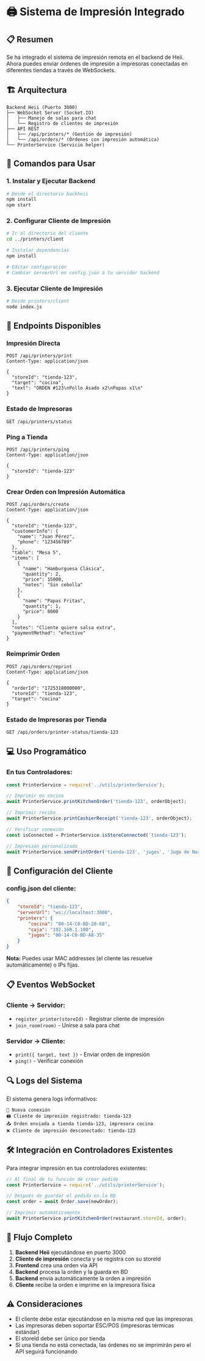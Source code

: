 # 🖨️ Sistema de Impresión Integrado

## 📋 Resumen

Se ha integrado el sistema de impresión remota en el backend de Heii. Ahora puedes enviar órdenes de impresión a impresoras conectadas en diferentes tiendas a través de WebSockets.

## 🏗️ Arquitectura

```
Backend Heii (Puerto 3000)
├── WebSocket Server (Socket.IO)
│   ├── Manejo de salas para chat
│   └── Registro de clientes de impresión
├── API REST
│   ├── /api/printers/* (Gestión de impresión)
│   └── /api/orders/* (Órdenes con impresión automática)
└── PrinterService (Servicio helper)
```

## 🚀 Comandos para Usar

### 1. Instalar y Ejecutar Backend
```bash
# Desde el directorio backheii
npm install
npm start
```

### 2. Configurar Cliente de Impresión
```bash
# Ir al directorio del cliente
cd ../printers/client

# Instalar dependencias
npm install

# Editar configuración
# Cambiar serverUrl en config.json a tu servidor backend
```

### 3. Ejecutar Cliente de Impresión
```bash
# Desde printers/client
node index.js
```

## 📡 Endpoints Disponibles

### **Impresión Directa**
```http
POST /api/printers/print
Content-Type: application/json

{
  "storeId": "tienda-123",
  "target": "cocina",
  "text": "ORDEN #123\nPollo Asado x2\nPapas x1\n"
}
```

### **Estado de Impresoras**
```http
GET /api/printers/status
```

### **Ping a Tienda**
```http
POST /api/printers/ping
Content-Type: application/json

{
  "storeId": "tienda-123"
}
```

### **Crear Orden con Impresión Automática**
```http
POST /api/orders/create
Content-Type: application/json

{
  "storeId": "tienda-123",
  "customerInfo": {
    "name": "Juan Pérez",
    "phone": "123456789"
  },
  "table": "Mesa 5",
  "items": [
    {
      "name": "Hamburguesa Clásica",
      "quantity": 2,
      "price": 15000,
      "notes": "Sin cebolla"
    },
    {
      "name": "Papas Fritas",
      "quantity": 1,
      "price": 8000
    }
  ],
  "notes": "Cliente quiere salsa extra",
  "paymentMethod": "efectivo"
}
```

### **Reimprimir Orden**
```http
POST /api/orders/reprint
Content-Type: application/json

{
  "orderId": "1725318000000",
  "storeId": "tienda-123", 
  "target": "cocina"
}
```

### **Estado de Impresoras por Tienda**
```http
GET /api/orders/printer-status/tienda-123
```

## 💻 Uso Programático

### **En tus Controladores:**
```javascript
const PrinterService = require('../utils/printerService');

// Imprimir en cocina
await PrinterService.printKitchenOrder('tienda-123', orderObject);

// Imprimir recibo
await PrinterService.printCashierReceipt('tienda-123', orderObject);

// Verificar conexión
const isConnected = PrinterService.isStoreConnected('tienda-123');

// Impresión personalizada
await PrinterService.sendPrintOrder('tienda-123', 'jugos', 'Jugo de Naranja x1\n');
```

## 🔧 Configuración del Cliente

### **config.json del cliente:**
```json
{
    "storeId": "tienda-123",
    "serverUrl": "ws://localhost:3000",
    "printers": {
        "cocina": "00-14-C0-BD-28-68",
        "caja": "192.168.1.100",
        "jugos": "00-14-C0-BD-A8-35"
    }
}
```

**Nota:** Puedes usar MAC addresses (el cliente las resuelve automáticamente) o IPs fijas.

## 📋 Eventos WebSocket

### **Cliente → Servidor:**
- `register_printer(storeId)` - Registrar cliente de impresión
- `join_room(room)` - Unirse a sala para chat

### **Servidor → Cliente:**
- `print({ target, text })` - Enviar orden de impresión
- `ping()` - Verificar conexión

## 🔍 Logs del Sistema

El sistema genera logs informativos:
```
📡 Nueva conexión
🖨️ Cliente de impresión registrado: tienda-123
📤 Orden enviada a tienda tienda-123, impresora cocina
❌ Cliente de impresión desconectado: tienda-123
```

## 🛠️ Integración en Controladores Existentes

Para integrar impresión en tus controladores existentes:

```javascript
// Al final de tu función de crear pedido
const PrinterService = require('../utils/printerService');

// Después de guardar el pedido en la BD
const order = await Order.save(newOrder);

// Imprimir automáticamente
await PrinterService.printKitchenOrder(restaurant.storeId, order);
```

## 🔄 Flujo Completo

1. **Backend Heii** ejecutándose en puerto 3000
2. **Cliente de impresión** conecta y se registra con su storeId
3. **Frontend** crea una orden via API
4. **Backend** procesa la orden y la guarda en BD
5. **Backend** envía automáticamente la orden a impresión
6. **Cliente** recibe la orden e imprime en la impresora física

## ⚠️ Consideraciones

- El cliente debe estar ejecutándose en la misma red que las impresoras
- Las impresoras deben soportar ESC/POS (impresoras térmicas estándar)
- El storeId debe ser único por tienda
- Si una tienda no está conectada, las órdenes no se imprimirán pero el API seguirá funcionando
